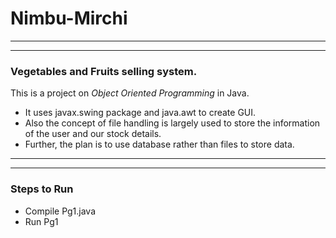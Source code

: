 # Nimbu-Mirchi
--------------
--------------
### Vegetables and Fruits selling system.

This is a project on *Object Oriented Programming* in Java.
* It uses javax.swing package and java.awt to create GUI.
* Also the concept of file handling is largely used to store the information of the user and our stock details.
* Further, the plan is to use database rather than files to store data.
--------------
--------------
### Steps to Run
* Compile Pg1.java
* Run Pg1
